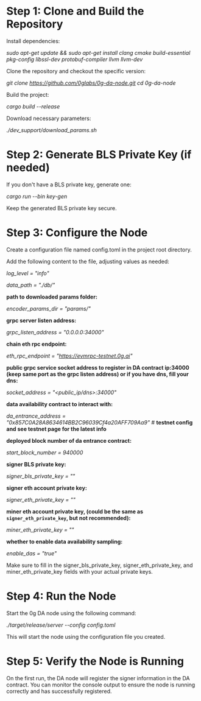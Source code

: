 # **Step 1:** Clone and Build the Repository
Install dependencies:

*sudo apt-get update && sudo apt-get install clang cmake build-essential pkg-config libssl-dev protobuf-compiler llvm llvm-dev*


Clone the repository and checkout the specific version:

*git clone https://github.com/0glabs/0g-da-node.git
cd 0g-da-node*

Build the project:

*cargo build --release*

Download necessary parameters:

*./dev_support/download_params.sh*

# **Step 2:** Generate BLS Private Key (if needed)
If you don't have a BLS private key, generate one:

*cargo run --bin key-gen*

Keep the generated BLS private key secure.

# **Step 3:** Configure the Node
Create a configuration file named config.toml in the project root directory.

Add the following content to the file, adjusting values as needed:

*log_level = "info"*

*data_path = "./db/"*

**path to downloaded params folder:**

*encoder_params_dir = "params/"*

**grpc server listen address:**

*grpc_listen_address = "0.0.0.0:34000"*

**chain eth rpc endpoint:**

*eth_rpc_endpoint = "https://evmrpc-testnet.0g.ai"*

**public grpc service socket address to register in DA contract ip:34000 (keep same port as the grpc listen address) or if you have dns, fill your dns:**

*socket_address = "<public_ip/dns>:34000"*

**data availability contract to interact with:**

*da_entrance_address = "0x857C0A28A8634614BB2C96039Cf4a20AFF709Aa9"* # **testnet config and see testnet page for the latest info**

**deployed block number of da entrance contract:**

*start_block_number = 940000*

**signer BLS private key:**

*signer_bls_private_key = ""*

**signer eth account private key:**

*signer_eth_private_key = ""*

**miner eth account private key, (could be the same as `signer_eth_private_key`, but not recommended):**

*miner_eth_private_key = ""*

**whether to enable data availability sampling:**

*enable_das = "true"*


Make sure to fill in the signer_bls_private_key, signer_eth_private_key, and miner_eth_private_key fields with your actual private keys.

# **Step 4:** Run the Node

Start the 0g DA node using the following command:

*./target/release/server --config config.toml*

This will start the node using the configuration file you created.

# Step 5: Verify the Node is Running

On the first run, the DA node will register the signer information in the DA contract. You can monitor the console output to ensure the node is running correctly and has successfully registered.
